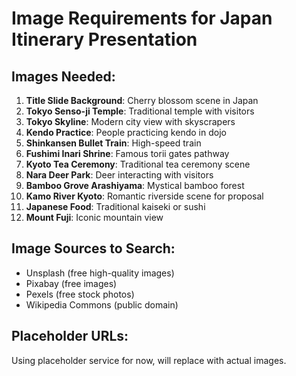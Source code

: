 # Image Requirements for Japan Itinerary Presentation

## Images Needed:

1. **Title Slide Background**: Cherry blossom scene in Japan
2. **Tokyo Senso-ji Temple**: Traditional temple with visitors
3. **Tokyo Skyline**: Modern city view with skyscrapers
4. **Kendo Practice**: People practicing kendo in dojo
5. **Shinkansen Bullet Train**: High-speed train
6. **Fushimi Inari Shrine**: Famous torii gates pathway
7. **Kyoto Tea Ceremony**: Traditional tea ceremony scene
8. **Nara Deer Park**: Deer interacting with visitors
9. **Bamboo Grove Arashiyama**: Mystical bamboo forest
10. **Kamo River Kyoto**: Romantic riverside scene for proposal
11. **Japanese Food**: Traditional kaiseki or sushi
12. **Mount Fuji**: Iconic mountain view

## Image Sources to Search:
- Unsplash (free high-quality images)
- Pixabay (free images)
- Pexels (free stock photos)
- Wikipedia Commons (public domain)

## Placeholder URLs:
Using placeholder service for now, will replace with actual images.